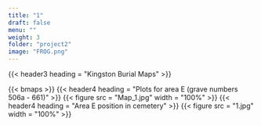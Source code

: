 ```yaml
---
title: "1"
draft: false
menu: ""
weight: 3
folder: "project2"
image: "FROG.png"
---
```


{{< header3 heading = "Kingston Burial Maps" >}}

{{< bmaps >}}
{{< header4 heading = "Plots for area E (grave numbers 506a - 661)" >}}
{{< figure src = "Map_1.jpg" width = "100%" >}}
{{< header4 heading = "Area E position in cemetery" >}}
{{< figure src = "1.jpg" width = "100%" >}}














